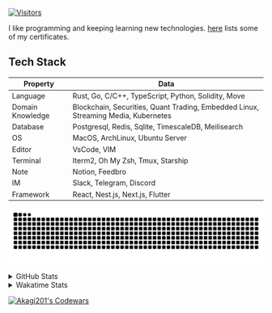 <!-- markdownlint-disable MD041 MD010 MD033 -->
[![Visitors](https://api.visitorbadge.io/api/daily?path=Akagi201%2FAkagi201&label=Visitors%20Today&countColor=%2337d67a)](https://visitorbadge.io/status?path=Akagi201%2FAkagi201)

I like programming and keeping learning new technologies. [here](https://github.com/Akagi201/blockchain) lists some of my certificates.

## Tech Stack

| Property         	| Data                                                                               	|
|------------------	|------------------------------------------------------------------------------------	|
| Language         	| Rust, Go, C/C++, TypeScript, Python, Solidity, Move                                 |
| Domain Knowledge 	| Blockchain, Securities, Quant Trading, Embedded Linux, Streaming Media, Kubernetes 	|
| Database         	| Postgresql, Redis, Sqlite, TimescaleDB, Meilisearch                                 |
| OS               	| MacOS, ArchLinux, Ubuntu Server                                                     |
| Editor           	| VsCode, VIM                                                                        	|
| Terminal          | Iterm2, Oh My Zsh, Tmux, Starship                                                   |
| Note             	| Notion, Feedbro                                                                    	|
| IM               	| Slack, Telegram, Discord                                                            |
| Framework         | React, Nest.js, Next.js, Flutter                                                   	|

[![github contribution grid snake animation](https://raw.githubusercontent.com/Akagi201/Akagi201/output/github-contribution-grid-snake.svg#gh-light-mode-only)](https://github.com/Akagi201)

<details>
<summary>GitHub Stats</summary>
  <a href="https://github.com/Akagi201"><img alt="Profile Detail" src="https://raw.githubusercontent.com/Akagi201/Akagi201/master/profile-summary-card-output/dracula/0-profile-details.svg" /></a>
  <a href="https://github.com/Akagi201"><img alt="Github Stats" src="https://raw.githubusercontent.com/Akagi201/Akagi201/master/profile-summary-card-output/dracula/3-stats.svg" /></a>
  <a href="https://github.com/Akagi201"><img alt="Lang By Commits" src="https://raw.githubusercontent.com/Akagi201/Akagi201/master/profile-summary-card-output/dracula/2-most-commit-language.svg" /></a>
</details>

<details>
<summary>Wakatime Stats</summary>
<br>

<!--START_SECTION:waka-->

```txt
From: 23 June 2023 - To: 30 June 2023

Total Time: 64 hrs 26 mins

Other             55 hrs 3 mins   █████████████████████▒░░░   85.43 %
sh                4 hrs 44 mins   ██░░░░░░░░░░░░░░░░░░░░░░░   07.36 %
Markdown          1 hr 14 mins    ▒░░░░░░░░░░░░░░░░░░░░░░░░   01.92 %
TOML              1 hr 5 mins     ▒░░░░░░░░░░░░░░░░░░░░░░░░   01.70 %
Rust              1 hr 4 mins     ▒░░░░░░░░░░░░░░░░░░░░░░░░   01.66 %
YAML              34 mins         ▒░░░░░░░░░░░░░░░░░░░░░░░░   00.88 %
Go                26 mins         ▒░░░░░░░░░░░░░░░░░░░░░░░░   00.70 %
Protocol Buffer   6 mins          ░░░░░░░░░░░░░░░░░░░░░░░░░   00.18 %
Bash              4 mins          ░░░░░░░░░░░░░░░░░░░░░░░░░   00.12 %
TypeScript        1 min           ░░░░░░░░░░░░░░░░░░░░░░░░░   00.03 %
```

<!--END_SECTION:waka-->

</details>

<a href="https://www.codewars.com/users/Akagi201"><img alt="Akagi201's Codewars" src="https://www.codewars.com/users/Akagi201/badges/small"></a>
